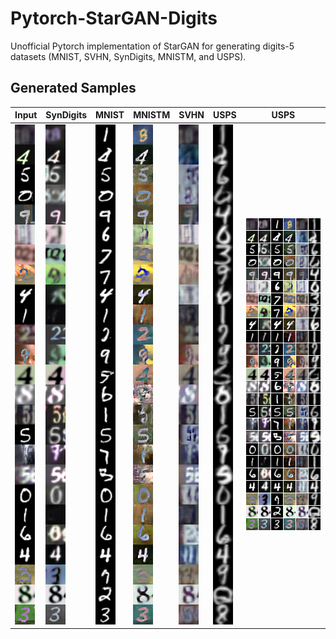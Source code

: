 # Pytorch-StarGAN-Digits
Unofficial Pytorch implementation of StarGAN for generating digits-5 datasets (MNIST, SVHN, SynDigits, MNISTM, and USPS).

## Generated Samples
Input | SynDigits | MNIST | MNISTM | SVHN | USPS | USPS
--- | --- | --- | --- | --- | --- | ---
![Input](/Results/Input.png) | ![SynDigits](/Results/SynDigits.png) | ![MNIST](/Results/MNIST.png) | ![MNISTM](/Results/MNISTM.png) | ![SVHN](/Results/SVHN.png) | ![USPS](/Results/USPS.png) | ![Digits](/Results/Digits.png)
